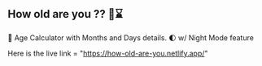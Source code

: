 ## How old are you ?? 🤔⌛

:older_man: Age Calculator with Months and Days details.
:first_quarter_moon: w/ Night Mode feature

Here is the live link = "https://how-old-are-you.netlify.app/"
